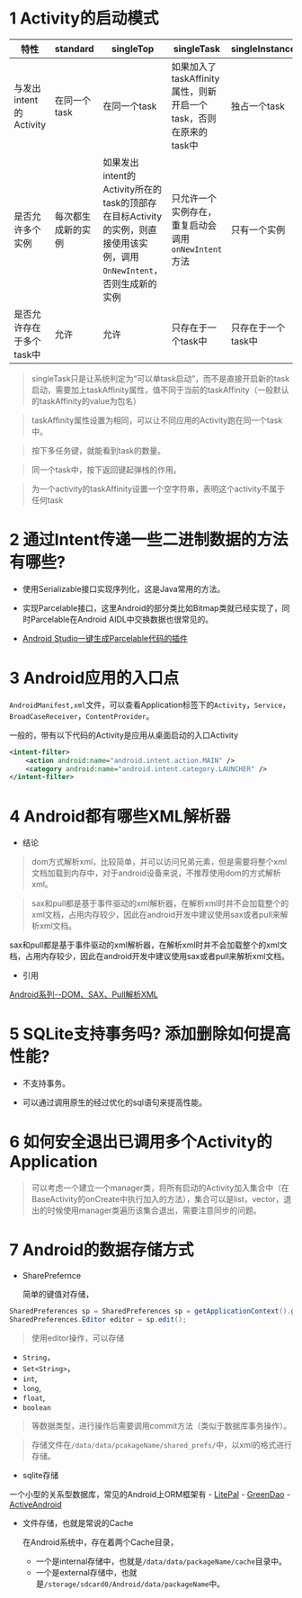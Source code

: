 # 1 Activity的启动模式

|特性|standard|singleTop|singleTask|singleInstance|
|-|-|-|-|-|
|与发出intent的Activity|在同一个task|在同一个task|如果加入了taskAffinity属性，则新开启一个task，否则在原来的task中|独占一个task|
|是否允许多个实例|每次都生成新的实例|如果发出intent的Activity所在的task的顶部存在目标Activity的实例，则直接使用该实例，调用`OnNewIntent`，否则生成新的实例|只允许一个实例存在，重复启动会调用`onNewIntent`方法|只有一个实例|
|是否允许存在于多个task中|允许|允许|只存在于一个task中|只存在于一个task中|

> singleTask只是让系统判定为“可以单task启动”，而不是直接开启新的task启动，需要加上taskAffinity属性，值不同于当前的taskAffinity（一般默认的taskAffinity的value为包名）

> taskAffinity属性设置为相同，可以让不同应用的Activity跑在同一个task中。

> 按下多任务键，就能看到task的数量。

> 同一个task中，按下返回键起弹栈的作用。

>  为一个activity的taskAffinity设置一个空字符串，表明这个activity不属于任何task

# 2 通过Intent传递一些二进制数据的方法有哪些?

- 使用Serializable接口实现序列化，这是Java常用的方法。

- 实现Parcelable接口，这里Android的部分类比如Bitmap类就已经实现了，同时Parcelable在Android AIDL中交换数据也很常见的。

- [Android Studio一键生成Parcelable代码的插件](https://github.com/mcharmas/android-parcelable-intellij-plugin)

# 3 Android应用的入口点

`AndroidManifest,xml`文件，可以查看Application标签下的`Activity`，`Service`，`BroadCaseReceiver`，`ContentProvider`。

一般的，带有以下代码的Activity是应用从桌面启动的入口Activity
```xml
<intent-filter>
    <action android:name="android.intent.action.MAIN" />
    <category android:name="android.intent.category.LAUNCHER" />
</intent-filter>
```

# 4 Android都有哪些XML解析器

- 结论

> dom方式解析xml，比较简单，并可以访问兄弟元素，但是需要将整个xml文档加载到内存中，对于android设备来说，不推荐使用dom的方式解析xml。

> sax和pull都是基于事件驱动的xml解析器，在解析xml时并不会加载整个的xml文档，占用内存较少，因此在android开发中建议使用sax或者pull来解析xml文档。

sax和pull都是基于事件驱动的xml解析器，在解析xml时并不会加载整个的xml文档，占用内存较少，因此在android开发中建议使用sax或者pull来解析xml文档。

- 引用

[Android系列--DOM、SAX、Pull解析XML](http://www.cnblogs.com/xiaoluo501395377/p/3444744.html)

# 5 SQLite支持事务吗? 添加删除如何提高性能?

- 不支持事务。

- 可以通过调用原生的经过优化的sql语句来提高性能。

# 6 如何安全退出已调用多个Activity的Application

> 可以考虑一个建立一个manager类，将所有启动的Activity加入集合中（在BaseActivity的onCreate中执行加入的方法），集合可以是list，vector，退出的时候使用manager类遍历该集合退出，需要注意同步的问题。

# 7 Android的数据存储方式

- SharePrefernce

    简单的键值对存储，

```Java
SharedPreferences sp = SharedPreferences sp = getApplicationContext().getSharedPreferences("fileName", MODE_PRIVATE);
SharedPreferences.Editor editor = sp.edit();
```
> 使用editor操作，可以存储
- `String`，
- `Set<String>`，
- `int`,
- `long`,
- `float`,
- `boolean`
> 等数据类型，进行操作后需要调用commit方法（类似于数据库事务操作）。

> 存储文件在`/data/data/pcakageName/shared_prefs/`中，以xml的格式进行存储。

- sqlite存储

 一个小型的关系型数据库，常见的Android上ORM框架有
    - [LitePal](https://github.com/LitePalFramework/LitePal)
    - [GreenDao](https://github.com/greenrobot/greenDAO)
    - [ActiveAndroid](https://github.com/pardom/ActiveAndroid)


- 文件存储，也就是常说的Cache

    在Android系统中，存在着两个Cache目录，
    - 一个是internal存储中，也就是`/data/data/packageName/cache`目录中。
    - 一个是external存储中，也就是`/storage/sdcard0/Android/data/packageName`中。
